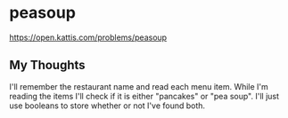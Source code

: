 # peasoup

<https://open.kattis.com/problems/peasoup>

## My Thoughts
I'll remember the restaurant name and read each menu item. While I'm reading the items I'll check if it is either "pancakes" or "pea soup". I'll just use booleans to store whether or not I've found both.
